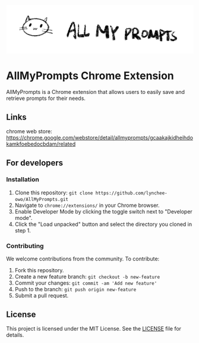 ![banner](https://github.com/lynchee-owo/AllMyPrompts/raw/main/public/allmyprompts_banner.PNG)

# AllMyPrompts Chrome Extension

AllMyPrompts is a Chrome extension that allows users to easily save and retrieve prompts for their needs.

## Links
chrome web store: https://chrome.google.com/webstore/detail/allmyprompts/gcaakajkidheihdokamkfoebedocbdam/related

## For developers

### Installation 

1. Clone this repository: `git clone https://github.com/lynchee-owo/AllMyPrompts.git`
2. Navigate to `chrome://extensions/` in your Chrome browser.
3. Enable Developer Mode by clicking the toggle switch next to "Developer mode".
4. Click the "Load unpacked" button and select the directory you cloned in step 1.

### Contributing

We welcome contributions from the community. To contribute:

1. Fork this repository.
2. Create a new feature branch: `git checkout -b new-feature`
3. Commit your changes: `git commit -am 'Add new feature'`
4. Push to the branch: `git push origin new-feature`
5. Submit a pull request.

## License

This project is licensed under the MIT License. See the [LICENSE](LICENSE) file for details.

